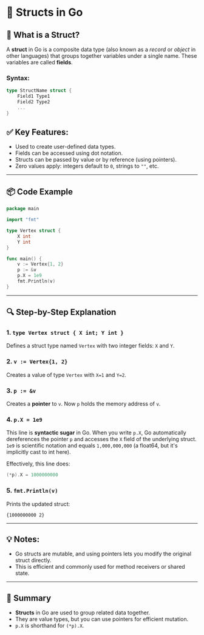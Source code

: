 # 📘 Structs in Go

## 🧱 What is a Struct?

A **struct** in Go is a composite data type (also known as a _record_ or _object_ in other languages) that groups together variables under a single name. These variables are called **fields**.

### Syntax:

```go
type StructName struct {
    Field1 Type1
    Field2 Type2
    ...
}
```

## ✅ Key Features:

- Used to create user-defined data types.
- Fields can be accessed using dot notation.
- Structs can be passed by value or by reference (using pointers).
- Zero values apply: integers default to `0`, strings to `""`, etc.

---

## 📦 Code Example

```go
package main

import "fmt"

type Vertex struct {
    X int
    Y int
}

func main() {
    v := Vertex{1, 2}
    p := &v
    p.X = 1e9
    fmt.Println(v)
}
```

---

## 🔍 Step-by-Step Explanation

### 1. `type Vertex struct { X int; Y int }`

Defines a struct type named `Vertex` with two integer fields: `X` and `Y`.

### 2. `v := Vertex{1, 2}`

Creates a value of type `Vertex` with `X=1` and `Y=2`.

### 3. `p := &v`

Creates a **pointer** to `v`. Now `p` holds the memory address of `v`.

### 4. `p.X = 1e9`

This line is **syntactic sugar** in Go. When you write `p.X`, Go automatically dereferences the pointer `p` and accesses the `X` field of the underlying struct.  
`1e9` is scientific notation and equals `1,000,000,000` (a float64, but it's implicitly cast to int here).

Effectively, this line does:

```go
(*p).X = 1000000000
```

### 5. `fmt.Println(v)`

Prints the updated struct:

```
{1000000000 2}
```

---

## 💡 Notes:

- Go structs are mutable, and using pointers lets you modify the original struct directly.
- This is efficient and commonly used for method receivers or shared state.

---

## 📌 Summary

- **Structs** in Go are used to group related data together.
- They are value types, but you can use pointers for efficient mutation.
- `p.X` is shorthand for `(*p).X`.
